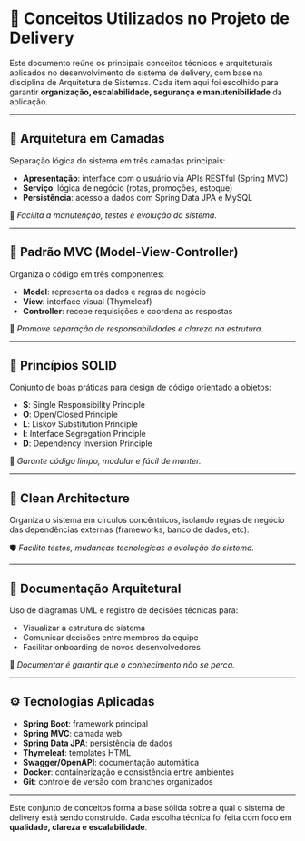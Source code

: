 # 🧠 Conceitos Utilizados no Projeto de Delivery

Este documento reúne os principais conceitos técnicos e arquiteturais aplicados no desenvolvimento do sistema de delivery, com base na disciplina de Arquitetura de Sistemas. Cada item aqui foi escolhido para garantir **organização, escalabilidade, segurança e manutenibilidade** da aplicação.

---

## 🧱 Arquitetura em Camadas

Separação lógica do sistema em três camadas principais:

- **Apresentação**: interface com o usuário via APIs RESTful (Spring MVC)
- **Serviço**: lógica de negócio (rotas, promoções, estoque)
- **Persistência**: acesso a dados com Spring Data JPA e MySQL

🔎 *Facilita a manutenção, testes e evolução do sistema.*

---

## 🎯 Padrão MVC (Model-View-Controller)

Organiza o código em três componentes:

- **Model**: representa os dados e regras de negócio
- **View**: interface visual (Thymeleaf)
- **Controller**: recebe requisições e coordena as respostas

🧩 *Promove separação de responsabilidades e clareza na estrutura.*

---

## 🧼 Princípios SOLID

Conjunto de boas práticas para design de código orientado a objetos:

- **S**: Single Responsibility Principle  
- **O**: Open/Closed Principle  
- **L**: Liskov Substitution Principle  
- **I**: Interface Segregation Principle  
- **D**: Dependency Inversion Principle

🔧 *Garante código limpo, modular e fácil de manter.*

---

## 🧪 Clean Architecture

Organiza o sistema em círculos concêntricos, isolando regras de negócio das dependências externas (frameworks, banco de dados, etc).

🛡️ *Facilita testes, mudanças tecnológicas e evolução do sistema.*

---

## 📐 Documentação Arquitetural

Uso de diagramas UML e registro de decisões técnicas para:

- Visualizar a estrutura do sistema
- Comunicar decisões entre membros da equipe
- Facilitar onboarding de novos desenvolvedores

📘 *Documentar é garantir que o conhecimento não se perca.*

---

## ⚙️ Tecnologias Aplicadas

- **Spring Boot**: framework principal
- **Spring MVC**: camada web
- **Spring Data JPA**: persistência de dados
- **Thymeleaf**: templates HTML
- **Swagger/OpenAPI**: documentação automática
- **Docker**: containerização e consistência entre ambientes
- **Git**: controle de versão com branches organizados

---

Este conjunto de conceitos forma a base sólida sobre a qual o sistema de delivery está sendo construído. Cada escolha técnica foi feita com foco em **qualidade, clareza e escalabilidade**.

